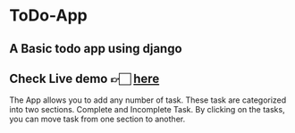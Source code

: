 # ToDo-App
 A Basic todo app using django
 -----------------------------------------------------------------------
 ## Check Live demo 👉🏻 [here](https://to-do-vijay.herokuapp.com/)
 The App allows you to add any number of task.
 These task are categorized into two sections.
 Complete and Incomplete Task.
 By clicking on the tasks, you can move task from one section to another.
 
